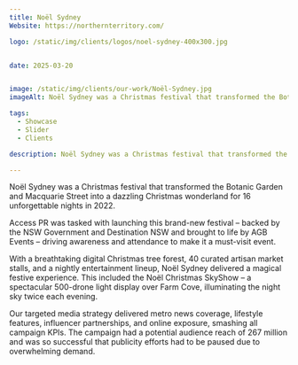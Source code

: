 ```yaml
---
title: Noël Sydney
Website: https://northernterritory.com/

logo: /static/img/clients/logos/noel-sydney-400x300.jpg


date: 2025-03-20


image: /static/img/clients/our-work/Noël-Sydney.jpg
imageAlt: Noël Sydney was a Christmas festival that transformed the Botanic Garden and Macquarie Street into a dazzling Christmas wonderland for 16 unforgettable nights in 2022.

tags:
  - Showcase
  - Slider
  - Clients

description: Noël Sydney was a Christmas festival that transformed the Botanic Garden and Macquarie Street into a dazzling Christmas wonderland for 16 unforgettable nights in 2022.

---
```


Noël Sydney was a Christmas festival that transformed the Botanic Garden and Macquarie Street into a dazzling Christmas wonderland for 16 unforgettable nights in 2022.

Access PR was tasked with launching this brand-new festival – backed by the NSW Government and Destination NSW and brought to life by AGB Events – driving awareness and attendance to make it a must-visit event.

With a breathtaking digital Christmas tree forest, 40 curated artisan market stalls, and a nightly entertainment lineup, Noël Sydney delivered a magical festive experience. This included the Noël Christmas SkyShow – a spectacular 500-drone light display over Farm Cove, illuminating the night sky twice each evening.

Our targeted media strategy delivered metro news coverage, lifestyle features, influencer partnerships, and online exposure, smashing all campaign KPIs. The campaign had a potential audience reach of 267 million and was so successful that publicity efforts had to be paused due to overwhelming demand.

